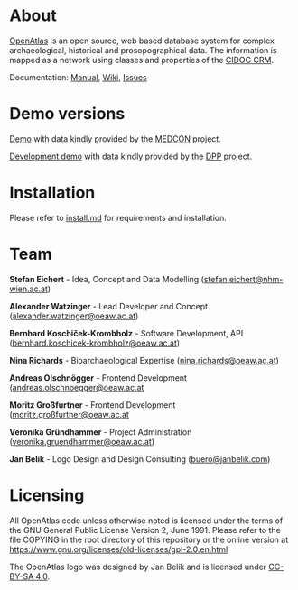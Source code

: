 # About

[OpenAtlas](https://openatlas.eu) is an open source, web based database system
for complex archaeological, historical and prosopographical data. The
information is mapped as a network using classes and properties of the
[CIDOC CRM](https://www.cidoc-crm.org).

Documentation:
[Manual](https://manual.openatlas.eu),
[Wiki](https://redmine.openatlas.eu/projects/uni/wiki),
[Issues](https://redmine.openatlas.eu/projects/uni/issues)

# Demo versions

[Demo](https://demo.openatlas.eu) with data kindly provided by the
[MEDCON](https://oeaw.academia.edu/MappingMedievalConflict) project.

[Development demo](https://demo-dev.openatlas.eu) with data kindly provided by
the [DPP](https://dpp.oeaw.ac.at/) project.

# Installation

Please refer to [install.md](install.md) for requirements and installation.

# Team

**Stefan Eichert** - Idea, Concept and Data Modelling
([stefan.eichert@nhm-wien.ac.at](mailto:stefan.eichert@nhm-wien.ac.at))

**Alexander Watzinger** - Lead Developer and Concept
([alexander.watzinger@oeaw.ac.at](mailto:alexander.watzinger@oeaw.ac.at))

**Bernhard Koschiček-Krombholz** - Software Development, API
([bernhard.koschicek-krombholz@oeaw.ac.at](mailto:bernhard.koschicek-krombholz@oeaw.ac.at))

**Nina Richards** - Bioarchaeological Expertise
([nina.richards@oeaw.ac.at](mailto:nina.richards@oeaw.ac.at))

**Andreas Olschnögger** - Frontend Development
([andreas.olschnoegger@oeaw.ac.at](mailto:andreas.olschnoegger@oeaw.ac.at)

**Moritz Großfurtner** - Frontend Development
([moritz.großfurtner@oeaw.ac.at](mailto:moritz.großfurtner@oeaw.ac.at)

**Veronika Gründhammer** - Project Administration
([veronika.gruendhammer@oeaw.ac.at](mailto:veronika.gruendhammer@oeaw.ac.at))

**Jan Belik** - Logo Design and Design Consulting
([buero@janbelik.com](mailto:buero@janbelik.com))

# Licensing

All OpenAtlas code unless otherwise noted is licensed under the terms of the
GNU General Public License Version 2, June 1991. Please refer to the file
COPYING in the root directory of this repository or the online version at
<https://www.gnu.org/licenses/old-licenses/gpl-2.0.en.html>

The OpenAtlas logo was designed by Jan Belik and is licensed under
[CC-BY-SA 4.0](https://creativecommons.org/licenses/by-sa/4.0/).
